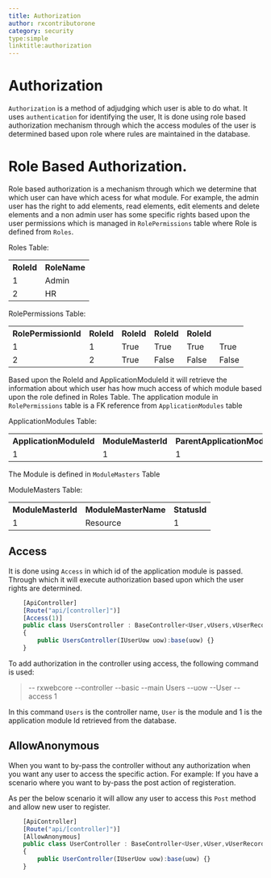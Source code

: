 ```yaml
---
title: Authorization
author: rxcontributorone
category: security
type:simple
linktitle:authorization
---
```

# Authorization

`Authorization` is a method of adjudging which user is able to do what. It uses `authentication` for identifying the user, It is done using role based authorization mechanism through which the access modules of the user is determined based upon role where rules are maintained in the database.

# Role Based Authorization.
Role based authorization is a mechanism through which we determine that which user can have which acess for what module. For example, the admin user has the right to add elements, read elements, edit elements and delete elements and a non admin user has some specific rights based upon the user permissions which is managed in `RolePermissions` table where Role is defined from `Roles`.

Roles Table:

<table class="table table-bordered">
<tr><th>RoleId</th><th>RoleName</th></tr>
<tr><td>1</td><td>Admin</td></tr>
<tr><td>2</td><td>HR</td></tr>
</table>

RolePermissions Table:

<table class="table table-bordered">
<tr><th>RolePermissionId</th><th>RoleId</th><th>RoleId</th><th>RoleId</th><th>RoleId</th></tr>
<tr><td>1</td><td>1</td><td>True</td><td>True</td><td>True</td><td>True</td></tr>
<tr><td>2</td><td>2</td><td>True</td><td>False</td><td>False</td><td>False</td></tr>
</table>

Based upon the RoleId and ApplicationModuleId it will retrieve the information about which user has how much access of which module based upon the role defined in Roles Table. 
The application module in `RolePermissions` table is a FK reference from `ApplicationModules` table

ApplicationModules Table:

<table class="table table-bordered">
<tr><th>ApplicationModuleId</th><th>ModuleMasterId</th><th>ParentApplicationModuleId</th></tr>
<tr><td>1</td><td>1</td><td>1</td></tr>
</table>

The Module is defined in `ModuleMasters` Table

ModuleMasters Table: 

<table class="table table-bordered">
<tr><th>ModuleMasterId</th><th>ModuleMasterName</th><th>StatusId</th></tr>
<tr><td>1</td><td>Resource</td><td>1</td></tr>
</table>

## Access
It is done using `Access` in which id of the application module is passed. Through which it will execute authorization based upon which the user rights are determined.

````js
    [ApiController]
    [Route("api/[controller]")]
	[Access(1)]
	public class UsersController : BaseController<User,vUsers,vUserRecords>
    {
        public UsersController(IUserUow uow):base(uow) {}
    }
````        

To add authorization in the controller using access, the following command is used:

> -- rxwebcore --controller --basic --main Users --uow --User --access 1

In this command `Users` is the controller name, `User` is the module and 1 is the application module Id retrieved from the database. 

## AllowAnonymous

When you want to by-pass the controller without any authorization when you want any user to access the specific action. For example: If you have a scenario where you want to by-pass the post action of registeration.

As per the below scenario it will allow any user to access this `Post` method and allow new user to register.  

````js
    [ApiController]
    [Route("api/[controller]")]
	[AllowAnonymous]
	public class UserController : BaseController<User,vUser,vUserRecord>
    {
        public UserController(IUserUow uow):base(uow) {}
    }
````


